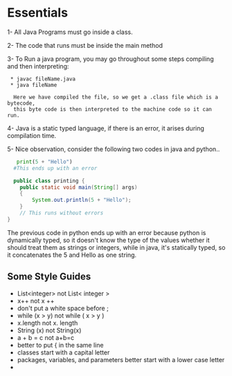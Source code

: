 # Essentials
1- All Java Programs must go inside a class.

2- The code that runs must be inside the main method

3- To Run a java program, you may go throughout some steps compiling and then interpreting: 
    
     * javac fileName.java
     * java fileName
     
      Here we have compiled the file, so we get a .class file which is a bytecode, 
      this byte code is then interpreted to the machine code so it can run.

4- Java is a static typed language, if there is an error, it arises during compilation time. 

5- Nice observation, consider the following two codes in java and python..
```Python
   print(5 + "Hello")
  #This ends up with an error
```

```Java
  public class printing {
    public static void main(String[] args)
    {
        System.out.println(5 + "Hello"); 
    }
    // This runs without errors
}
```
The previous code in python ends up with an error because python is dynamically typed, 
so it doesn't know the type of the values whether it should treat them as strings or integers, 
while in java, it's statically typed, so it concatenates the 5 and Hello as one string.


## Some Style Guides

* List<integer<integer>> not List< integer >
* x++ not x ++
* don't put a white space before ; 
* while (x > y) not while ( x > y ) 
* x.length not x. length
* String (x) not String(x)
* a + b = c not a+b=c
* better to put { in the same line
* classes start with a capital letter
* packages, variables, and parameters better start with a lower case letter
* 

